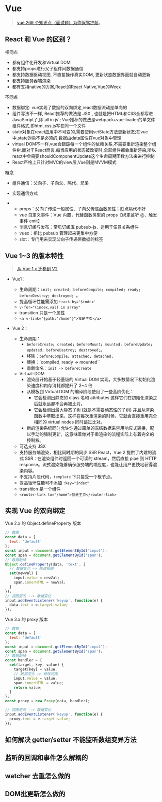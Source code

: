 # Vue

> [vue 269 个知识点（面试题）为你保驾护航](https://juejin.im/post/6844903876231954446)。

## React 和 Vue 的区别？

相同点

- 都有组件化开发和Virtual DOM
- 都支持props进行父子组件间数据通信
- 都支持数据驱动视图, 不直接操作真实DOM, 更新状态数据界面就自动更新
- 都支持服务器端渲染
- 都有支持native的方案,React的React Native,Vue的Weex

不同点

- 数据绑定: vue实现了数据的双向绑定,react数据流动是单向的
- 组件写法不一样, React推荐的做法是 JSX , 也就是把HTML和CSS全都写进JavaScript了,即'all in js'; Vue推荐的做法是webpack+vue-loader的单文件组件格式,即html,css,js写在同一个文件
- state对象在react应用中不可变的,需要使用setState方法更新状态;在vue中,state对象不是必须的,数据由data属性在vue对象中管理
- virtual DOM不一样,vue会跟踪每一个组件的依赖关系,不需要重新渲染整个组件树.而对于React而言,每当应用的状态被改变时,全部组件都会重新渲染,所以react中会需要shouldComponentUpdate这个生命周期函数方法来进行控制
- React严格上只针对MVC的view层,Vue则是MVVM模式

概念

- 组件通信：父向子、子向父、隔代、兄弟
- 实现通信方式

- - props：父向子传递一般属性、子向父传递函数属性；缺点隔代不好
  - vue 自定义事件：Vue 内置，代替函数类型的 props【绑定监听 @、触发事件 emit】
  - 消息订阅与发布：常见订阅库 pubsub-js，适用于任意关系组件
  - vuex：相比 pubsub 管理起来更集中方便
  - slot：专门用来实现父向子传递带数据的标签

## Vue 1~3 的版本特性

> [从 Vue 1.x 迁移到 V2](https://cn.vuejs.org/v2/guide/migration.html)

* Vue1：
  * 生命周期：`init; created; beforeCompile; compiled; ready; beforeDestroy; destroyed; `。
  * 提高循环性能需添加 `track-by='$index'`
  * `v-for="(index,val) in array"`
  * transition 只是一个属性
  * `<a v-link="{path:'/home'}">我是主页</a>`

* Vue 2：
  * 生命周期：
    * `beforeCreate; created; beforeMount; mounted; beforeUpdate; updated; beforeDestroy; destroyed;`。
    * 移除：`beforeCompile; attached; detached; `
    * 替换：`compiled, ready -> mounted``
    * 重新命名：`init -> beforeCreate`
  * Virtual-DOM
    * 渲染层开始基于轻量级的 Virtual DOM 实现，大多数情况下初始化渲染速度和内存消耗都提升了 2~4 倍
    * 从模板到 Virtual DOM 的编译阶段使用了一些高阶优化：
      * 它会检测出静态的 class 名和 attributes 这样它们在初始化渲染之后就永远都不会再被比对。
      * 它会检测出最大静态子树 (就是不需要动态性的子树) 并且从渲染函数中萃取出来。这样在每次重渲染的时候，它就会直接重用完全相同的 virtual nodes 同时跳过比对。
    * 新的渲染系统同时允许你通过简单的冻结数据来禁用响应式转换，配以手动的强制更新，这意味着你对于重渲染的流程实际上有着完全的控制权。
  * 可选支持 JSX
  * 支持服务端渲染，相比同时期的同步 SSR React，Vue 2 提供了内建的流式 SSR：在渲染组件时返回一个可读的 stream，然后直接 pipe 到 HTTP response。流式渲染能够确保服务端的响应度，也能让用户更快地获得渲染内容。
  * 不支持片段代码，`template` 下只接受一个根节点。
  * 提高循环性能可不添加 `:key="index"`
  * transition 是一个组件
  * `<router-link to="/home">我是主页</router-link>`

## 实现 Vue 的双向绑定

Vue 2.x 的 Object.defineProperty 版本

```javascript
// 数据
const data = {
  text: 'default'
};
const input = document.getElementById('input');
const span = document.getElementById('span');
// 数据劫持
Object.defineProperty(data, 'text', {
  // 数据变化 —> 修改视图
  set(newVal) {
    input.value = newVal;
    span.innerHTML = newVal;
  }
});
// 视图更改 --> 数据变化
input.addEventListener('keyup', function(e) {
  data.text = e.target.value;
});
```

Vue 3.x 的 proxy 版本

```javascript
// 数据
const data = {
  text: 'default'
};
const input = document.getElementById('input');
const span = document.getElementById('span');
// 数据劫持
const handler = {
  set(target, key, value) {
    target[key] = value;
    // 数据变化 —> 修改视图
    input.value = value;
    span.innerHTML = value;
    return value;
  }
};
const proxy = new Proxy(data, handler);

// 视图更改 --> 数据变化
input.addEventListener('keyup', function(e) {
  proxy.text = e.target.value;
});
```

## 如何解决 getter/setter 不能监听数组变异方法

## 监听的回调和事件怎么解耦的

## watcher 去重怎么做的

## DOM批更新怎么做的

